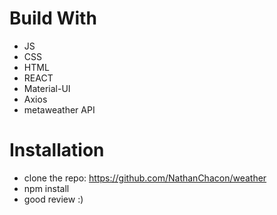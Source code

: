 # Build With
* JS
* CSS
* HTML
* REACT
* Material-UI
* Axios
* metaweather API

# Installation
* clone the repo: https://github.com/NathanChacon/weather
* npm install
* good review :)

